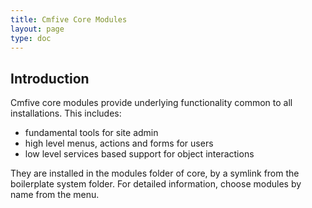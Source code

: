 ```yaml
---
title: Cmfive Core Modules
layout: page
type: doc
---
```


## Introduction

Cmfive core modules provide underlying functionality common to all installations.
This includes:
 - fundamental tools for site admin
 - high level menus, actions and forms for users
 - low level services based support for object interactions

They are installed in the modules folder of core, by a symlink from the boilerplate system folder. For detailed information, choose modules by name from the menu.